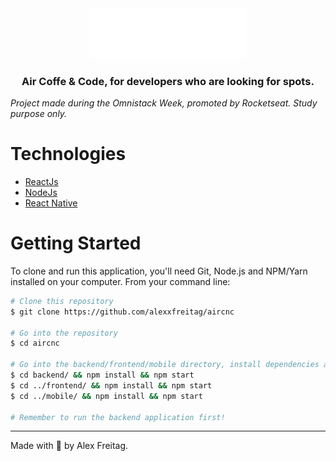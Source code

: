 <div align="center">
  <img alt="AirCnc" width="250px" src=".github/assets/logo.svg"  />
</div>

<h3 align="center">
  Air Coffe & Code, for developers who are looking for spots.
</h3>

_Project made during the Omnistack Week, promoted by Rocketseat. Study purpose only._

# Technologies

  - [ReactJs](https://pt-br.reactjs.org/)
  - [NodeJs](https://nodejs.org/en/)
  - [React Native](https://reactnative.dev/)

# Getting Started
To clone and run this application, you'll need Git, Node.js and NPM/Yarn installed on your computer. From your command line:
```bash
# Clone this repository
$ git clone https://github.com/alexxfreitag/aircnc

# Go into the repository
$ cd aircnc

# Go into the backend/frontend/mobile directory, install dependencies and run
$ cd backend/ && npm install && npm start
$ cd ../frontend/ && npm install && npm start
$ cd ../mobile/ && npm install && npm start

# Remember to run the backend application first!
```

---
Made with 💜 by Alex Freitag.
